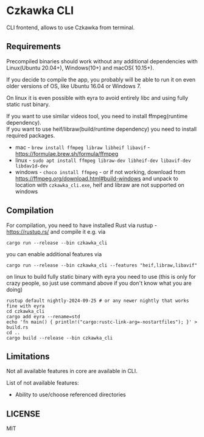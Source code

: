 # Czkawka CLI

CLI frontend, allows to use Czkawka from terminal.

## Requirements

Precompiled binaries should work without any additional dependencies with Linux(Ubuntu 20.04+), Windows(10+) and macOS(
10.15+).

If you decide to compile the app, you probably will be able to run it on even older versions of OS, like Ubuntu 16.04 or
Windows 7.

On linux it is even possible with eyra to avoid entirely libc and using fully static rust binary.

If you want to use similar videos tool, you need to install ffmpeg(runtime dependency).  
If you want to use heif/libraw(build/runtime dependency) you need to install required packages.

- mac - `brew install ffmpeg libraw libheif libavif` - https://formulae.brew.sh/formula/ffmpeg
- linux - `sudo apt install ffmpeg libraw-dev libheif-dev libavif-dev libdav1d-dev`
- windows - `choco install ffmpeg` - or if not working, download from https://ffmpeg.org/download.html#build-windows and
  unpack to location with `czkawka_cli.exe`, heif and libraw are not supported on windows

## Compilation

For compilation, you need to have installed Rust via rustup - https://rustup.rs/ and compile it e.g. via

```shell
cargo run --release --bin czkawka_cli
```

you can enable additional features via

```shell
cargo run --release --bin czkawka_cli --features "heif,libraw,libavif"
```

on linux to build fully static binary with eyra you need to use (this is only for crazy people, so just use command
above if you don't know what you are doing)

```shell
rustup default nightly-2024-09-25 # or any newer nightly that works fine with eyra
cd czkawka_cli
cargo add eyra --rename=std
echo 'fn main() { println!("cargo:rustc-link-arg=-nostartfiles"); }' > build.rs
cd ..
cargo build --release --bin czkawka_cli
```

## Limitations

Not all available features in core are available in CLI.

List of not available features:

- Ability to use/choose referenced directories

## LICENSE

MIT